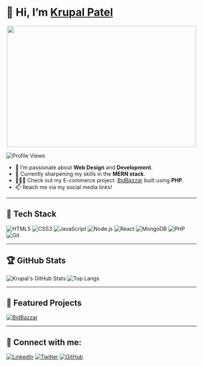 # 👋 Hi, I’m [Krupal Patel](https://github.com/Punisher0617) 

<p align="center">
  <img src="https://media.giphy.com/media/qgQUggAC3Pfv687qPC/giphy.gif" width="500" height="320">
</p>

![Profile Views](https://komarev.com/ghpvc/?username=Punisher0617&color=brightgreen)

- 👀 I’m passionate about **Web Design** and **Development**.
- 🌱 Currently sharpening my skills in the **MERN stack**.
- 🧑🏻‍💻 Check out my E-commerce project: [BidBazzar](https://github.com/Punisher0617/BidBazzar-Ecommers.git) built using **PHP**.
- 📫 Reach me via my social media links!

---

## 🌟 Tech Stack

![HTML5](https://img.shields.io/badge/-HTML5-E34F26?logo=html5&logoColor=white)
![CSS3](https://img.shields.io/badge/-CSS3-1572B6?logo=css3&logoColor=white)
![JavaScript](https://img.shields.io/badge/-JavaScript-F7DF1E?logo=javascript&logoColor=black)
![Node.js](https://img.shields.io/badge/-Node.js-339933?logo=node.js&logoColor=white)
![React](https://img.shields.io/badge/-React-61DAFB?logo=react&logoColor=black)
![MongoDB](https://img.shields.io/badge/-MongoDB-47A248?logo=mongodb&logoColor=white)
![PHP](https://img.shields.io/badge/-PHP-777BB4?logo=php&logoColor=white)
![Git](https://img.shields.io/badge/-Git-F05032?logo=git&logoColor=white)

---

## 🏆 GitHub Stats
![Krupal's GitHub Stats](https://github-readme-stats.vercel.app/api?username=Punisher0617&show_icons=true&theme=radical)
![Top Langs](https://github-readme-stats.vercel.app/api/top-langs/?username=Punisher0617&layout=compact&theme=radical)

---

## 📂 Featured Projects
[![BidBazzar](https://github-readme-stats.vercel.app/api/pin/?username=Punisher0617&repo=BidBazzar-Ecommers&theme=radical)](https://github.com/Punisher0617/BidBazzar-Ecommers)

---

## 🔗 Connect with me:
[![LinkedIn](https://img.shields.io/badge/-LinkedIn-0A66C2?logo=linkedin&logoColor=white)](https://www.linkedin.com/in/krupal-patel)
[![Twitter](https://img.shields.io/badge/-Twitter-1DA1F2?logo=twitter&logoColor=white)](https://twitter.com/yourprofile)
[![GitHub](https://img.shields.io/badge/-GitHub-181717?logo=github&logoColor=white)](https://github.com/Punisher0617)

<!---
Punisher0617/Punisher0617 is a ✨ special ✨ repository because its `README.md` (this file) appears on your GitHub profile.
You can click the Preview link to take a look at your changes.
--->
